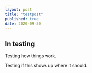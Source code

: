 ```yaml
---
layout: post
title: "testpost"
published: true
date: 2020-09-30
---
```


## In testing

Testing how things work.

Testing if this shows up where it should.
